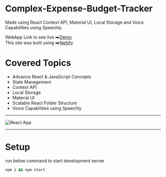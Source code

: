 # Complex-Expense-Budget-Tracker
Made using React Context API, Material UI, Local Storage and Voice Capabilities using Speechly. 


WebApp Link to see live ⮕[Demo](https://expense-tracker-react-rushikesh-patil.netlify.app/) </br>
This site was built using ⮕[Netlify](https://app.netlify.com/)</br>

# Covered Topics
  - Advance React & JavaScript Concepts
  - State Management
  - Context API
  - Local Storage
  - Material UI
  - Scalable React Folder Structure
  - Voice Capabilities using Speechly


<hr>

![React App](https://user-images.githubusercontent.com/63740798/117536027-827e0c80-b016-11eb-963e-7e8e4957afc8.png) 

<hr>

# Setup
run below command to start development server
```bash
npm i && npm start
```
